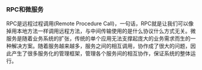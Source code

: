 ### RPC和微服务

RPC是远程过程调用(Remote Procedure Call)，一句话，RPC就是让我们可以像掉用本地方法一样调用远程方法，与中间传输使用的是什么协议什么方式无关。微服务是随着业务系统的扩张，传统的单个应用无法支撑起庞大的业务需求而生的一种解决方案。随着服务越来越多，服务之间的相互调用，协作成了很大的问题，因此产生了很多服务化的管理框架，管理各个服务间的相互协作，保证系统的整体运行。

